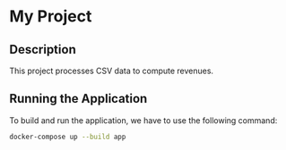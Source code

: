 # My Project

## Description
This project processes CSV data to compute revenues.

## Running the Application

To build and run the application, we have to use the following command:
```bash
docker-compose up --build app


